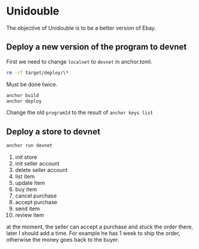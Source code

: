# Unidouble

The objective of Unidouble is to be a better version of Ebay.

## Deploy a new version of the program to devnet

First we need to change `localnet` to `devnet` in anchor.toml.

```bash
rm -rf target/deploy/\*
```

Must be done twice.

```bash
anchor build
anchor deploy
```

Change the old `programId` to the result of `anchor keys list`

## Deploy a store to devnet

```bash
anchor run devnet
```

1. init store
2. init seller account
3. delete seller account
4. list item
5. update item
6. buy item
7. cancel purchase
8. accept purchase
9. send item
10. review item

at the moment, the seller can accept a purchase and stuck the order there, later I should add a time. For example he has 1 week to ship the order, otherwise the money goes back to the buyer.
